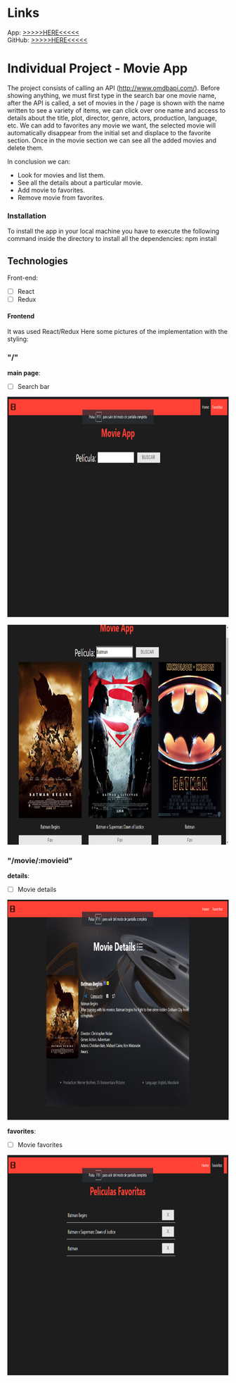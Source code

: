 # Links
App: <a href="https://movie-app-mumeishon.netlify.app/">>>>>>HERE<<<<<</a> <br/>
GitHub: <a href="https://github.com/webDesignMumeishon/movie-app">>>>>>HERE<<<<<</a>

# Individual Project -  Movie App

The project consists of calling an API (http://www.omdbapi.com/). Before showing anything, we must first type in the search bar one movie name, after the API is called, a set of movies in the / page is shown with the name written to see a variety of items, we can click over one name and access to details about the title, plot, director, genre, actors, production, language, etc. We can add to favorites any movie we want, the selected movie will automatically disappear from the initial set and displace to the favorite section. Once in the movie section we can see all the added movies and delete them.

In conclusion we can:

* Look for movies and list them.
* See all the details about a particular movie.
* Add movie to favorites.
* Remove movie from favorites.

### Installation

To install the app in your local machine you have to execute the following command inside the directory to install all the dependencies:
npm install

## Technologies
Front-end:
- [ ] React
- [ ] Redux

#### Frontend
It was used React/Redux
Here some pictures of the implementation with the styling:

<h3>"/"</h3>

__main page__:
- [ ] Search bar

<p align='center'>
    <img src='./main.png' height="500"/>
</p>

<p align='center'>
    <img src='./movies.png' height="500"/>
</p>

<h3>"/movie/:movieid"</h3>

__details__:
- [ ] Movie details

<p align='center'>
    <img src='./movie.png' height="500"/>
</p>

__favorites__:
- [ ] Movie favorites

<p align='center'>
    <img src='./favorites.png' height="500"/>
</p>
